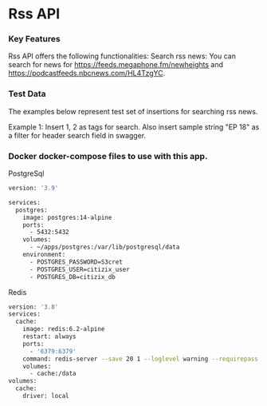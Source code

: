 # Rss API

### Key Features
Rss API offers the following functionalities:
Search rss news: You can search for news for https://feeds.megaphone.fm/newheights and https://podcastfeeds.nbcnews.com/HL4TzgYC.

### Test Data
The examples below represent test set of insertions for searching rss news.

Example 1: Insert 1, 2 as tags for search. Also insert sample string "EP 18" as a filter for header search field in swagger.

### Docker docker-compose files to use with this app.

PostgreSql
```sh
version: '3.9'

services:
  postgres:
    image: postgres:14-alpine
    ports:
      - 5432:5432
    volumes:
      - ~/apps/postgres:/var/lib/postgresql/data
    environment:
      - POSTGRES_PASSWORD=S3cret
      - POSTGRES_USER=citizix_user
      - POSTGRES_DB=citizix_db
```

Redis
```sh
version: '3.8'
services:
  cache:
    image: redis:6.2-alpine
    restart: always
    ports:
      - '6379:6379'
    command: redis-server --save 20 1 --loglevel warning --requirepass eYVX7EwVmmxKPCDmwMtyKVge8oLd2t81
    volumes: 
      - cache:/data
volumes:
  cache:
    driver: local
```